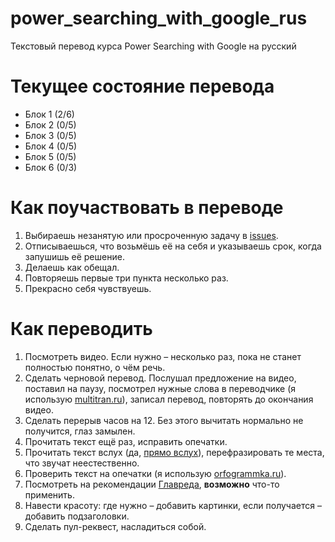 # power_searching_with_google_rus
Текстовый перевод курса Power Searching with Google на русский


# Текущее состояние перевода

- Блок 1 (2/6)
- Блок 2 (0/5)
- Блок 3 (0/5)
- Блок 4 (0/5)
- Блок 5 (0/5)
- Блок 6 (0/3)


# Как поучаствовать в переводе

1. Выбираешь незанятую или просроченную задачу в [issues](https://github.com/devmanorg/power_searching_with_google_rus/issues).
2. Отписываешься, что возьмёшь её на себя и указываешь срок, когда запушишь её решение.
3. Делаешь как обещал.
4. Повторяешь первые три пункта несколько раз.
5. Прекрасно себя чувствуешь.


# Как переводить

1. Посмотреть видео. Если нужно – несколько раз, пока не станет полностью понятно, о чём речь.
2. Сделать черновой перевод. Послушал предложение на видео, поставил на паузу, посмотрел нужные слова в переводчике (я использую [multitran.ru](https://www.multitran.ru/)), записал перевод, повторять до окончания видео.
3. Сделать перерыв часов на 12. Без этого вычитать нормально не получится, глаз замылен.
4. Прочитать текст ещё раз, исправить опечатки.
5. Прочитать текст вслух (да, [прямо вслух](http://maximilyahov.ru/blog/all/aloud/)), перефразировать те места, что звучат неестественно.
6. Проверить текст на опечатки (я использую [orfogrammka.ru](https://orfogrammka.ru/)).
7. Посмотреть на рекомендации [Главреда](https://glvrd.ru/), **возможно** что-то применить.
8. Навести красоту: где нужно – добавить картинки, если получается – добавить подзаголовки.
9. Сделать пул-реквест, насладиться собой.
